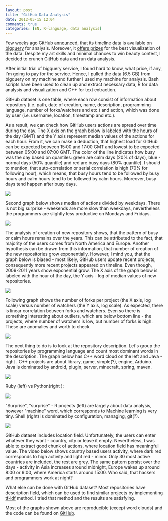 ```yaml
---
layout: post
title: "GitHub Data Analysis"
date: 2012-05-15 12:04
comments: true
categories: [EN, R-language, data analysis] 
---
```



Few weeks ago GitHub [announced][announce], that its timeline data is available on [bigquery][big] for analysis. Moreover, it [offers prizes][prize] for the best visualization of the data. Despite my art skills and minimal chances to win beauty contest, I decided to crunch GitHub data and run data analysis.


After initial trial of bigquery service, I found hard to know, what price, if any, I'm going to pay for the service. Hence, I pulled the data (6.5 GB) from bigquery on my machine and further I used my machine for analysis. Bash scripts have been used to clean up and extract necessary data, R for data analysis and visualization and C++ for text extraction.


GitHub dataset is one table, where each row consist of information about repository (i.e. path, date of creation, name, description, programming language, number of forks/watchers and etc.) and action, which was done by user (i.e. username, location, timestamp and etc.).


As a result, we can check how GitHub users actions are spread over time during the day. The X axis on the graph below is labeled with the hours of the day (GMT) and the Y axis represent median values of the actions for each hour. From it, we can make a deduction, that highest load for GitHub can be expected between 15:00 and 17:00 GMT and lowest to be expected between 05:00 and 07:00 GMT. The color of the line indicates how busy was the day based on quantiles: green are calm days (20% of days), blue - normal days (50% quantile) and red are busy days (80% quantile). I should to mention, that auto-correlation or serial correlation is high (70% for following hour), which means, that busy hours tend to be followed by busy hours and calm hours tend to be followed by calm hours. Moreover, busy days tend happen after busy days.


[![](http://i176.photobucket.com/albums/w180/investuotojas/actions.png)][1]


Second graph below shows median of actions divided by weekdays. There is not big surprise - weekends are more slow than weekdays, nevertheless the programmers are slightly less productive on Mondays and Fridays.


[![](http://i176.photobucket.com/albums/w180/investuotojas/actions_weekdays.png)][2]


The analysis of creation of new repository shows, that the pattern of busy or calm hours remains over the years. This can be attributed to the fact, that majority of the users comes from North America and Europe. Another hypothesis can be drawn from this information, that number of creation of the new repositories grow exponentially. However, I mind you, that the graph below is biased - most likely, GitHub users update recent projects, consequently more recent projects appeared on timeline. Even though, 2009-2011 years show exponential grow. The X axis of the graph below is labeled with the hour of the day, the Y axis - log of median values of new repositories.


[![](http://i176.photobucket.com/albums/w180/investuotojas/new_repos.png)][3]


Following graph shows the number of forks per project (the X axis, log scale) versus number of watchers (the Y axis, log scale). As expected, there is linear correlation between forks and watchers. Even so there is something interesting about outliers, which are below bottom line - the projects, where number of watchers is low, but number of forks is high. These are anomalies and worth to check.


[![](http://i176.photobucket.com/albums/w180/investuotojas/fork_watch.png)][4]


The next thing to do is to look at the repository description. Let's group the repositories by programming language and count most dominant words in the description. The graph below has C++ word cloud on the left and Java - right . C++ projects are about library, game, simple(?), engine, Arduino. Java is dominated by android, plugin, server, minecraft, spring, maven.


[![](http://i176.photobucket.com/albums/w180/investuotojas/cpp_java.png)][5]


Ruby (left) vs Python(right ):


[![](http://i176.photobucket.com/albums/w180/investuotojas/ruby_python.png)][6]


"Surprise", "surprise" - R projects (left) are largely about data analysis, however "machine" word, which corresponds to Machine learning is very tiny. Shell (right) is dominated by configuration, managing, git(?).


[![](http://i176.photobucket.com/albums/w180/investuotojas/r_bash.png)][7]


GitHub dataset includes location field. Unfortunately, the users can enter whatever they want - country, city or leave it empty. Nevertheless, I was able to extract good chunk of actions, where location field has meaningful value.  The video below shows country based users activity, where dark red corresponds to high activity and light red - minor. Only 30 most active countries are included, the rest are grey. The same pattern persist over the days - activity in Asia increases around midnight, Europe wakes up around 8:00 or 9:00, where America starts around 15:00. Who said, that hackers and programmers work at night?


What else can be done with GitHub dataset? Most repositories have description field, which can be used to find similar projects by implementing [tf-idf][tf] method. I tried that method and the results are satisfying.


Most of the graphs shown above are reproducible (except word clouds) and the code can be found on [GitHub][hub].

[announce]:https://github.com/blog/1112-data-at-github
[big]:https://bigquery.cloud.google.com/
[prize]:https://github.com/blog/1118-the-github-data-challenge
[hub]:https://github.com/kafka399/githubdata
[tf]:http://en.wikipedia.org/wiki/Tf*idf
[1]:http://s176.photobucket.com/albums/w180/investuotojas/?action=view&current=actions.png
[2]:http://s176.photobucket.com/albums/w180/investuotojas/?action=view&current=actions_weekdays.png
[3]:http://s176.photobucket.com/albums/w180/investuotojas/?action=view&current=new_repos.png
[4]:http://s176.photobucket.com/albums/w180/investuotojas/?action=view&current=fork_watch.png
[5]:http://s176.photobucket.com/albums/w180/investuotojas/?action=view&current=cpp_java.png
[6]:http://s176.photobucket.com/albums/w180/investuotojas/?action=view&current=ruby_python.png
[7]:http://s176.photobucket.com/albums/w180/investuotojas/?action=view&current=r_bash.png


